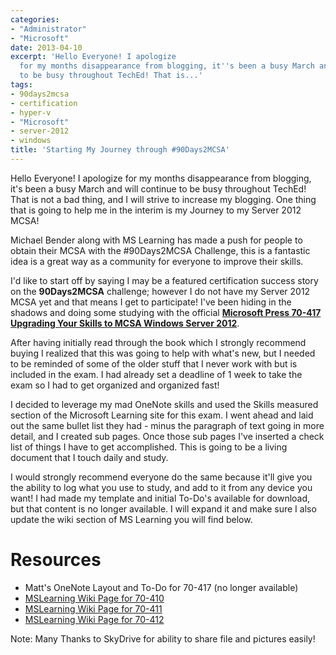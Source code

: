 ```yaml
---
categories:
- "Administrator"
- "Microsoft"
date: 2013-04-10
excerpt: 'Hello Everyone! I apologize
  for my months disappearance from blogging, it''s been a busy March and will continue
  to be busy throughout TechEd! That is...'
tags:
- 90days2mcsa
- certification
- hyper-v
- "Microsoft"
- server-2012
- windows
title: 'Starting My Journey through #90Days2MCSA'
---
```



Hello Everyone! I apologize for my months disappearance from blogging, it's been a busy March and will continue to be busy throughout TechEd! That is not a bad thing, and I will strive to increase my blogging. One thing that is going to help me in the interim is my Journey to my Server 2012 MCSA!

Michael Bender along with MS Learning has made a push for people to obtain their MCSA with the #90Days2MCSA Challenge, this is a fantastic idea is a great way as a community for everyone to improve their skills.

I'd like to start off by saying I may be a featured certification success story on the **90Days2MCSA** challenge; however I do not have my Server 2012 MCSA yet and that means I get to participate! I've been hiding in the shadows and doing some studying with the official **[Microsoft Press 70-417 Upgrading Your Skills to MCSA Windows Server 2012](https://www.amazon.com/dp/0735673047/ref=as_li_qf_sp_asin_til?tag=mattblogsit-20&camp=0&creative=0&linkCode=as1&creativeASIN=0735673047&adid=0KM36VK6Q9DZP11YE4Z0&)**.

<!--more-->

After having initially read through the book which I strongly recommend buying I realized that this was going to help with what's new, but I needed to be reminded of some of the older stuff that I never work with but is included in the exam. I had already set a deadline of 1 week to take the exam so I had to get organized and organized fast!

I decided to leverage my mad OneNote skills and used the Skills measured section of the Microsoft Learning site for this exam. I went ahead and laid out the same bullet list they had - minus the paragraph of text going in more detail, and I created sub pages. Once those sub pages I've inserted a check list of things I have to get accomplished. This is going to be a living document that I touch daily and study.

I would strongly recommend everyone do the same because it'll give you the ability to log what you use to study, and add to it from any device you want! I had made my template and initial To-Do's available for download, but that content is no longer available. I will expand it and make sure I also update the wiki section of MS Learning you will find below.

# Resources

- Matt's OneNote Layout and To-Do for 70-417 (no longer available)
- [MSLearning Wiki Page for 70-410](http://borntolearn.mslearn.net/certification/server/w/wiki/491.410-installing-and-configuring-windows-server-2012.aspx#fbid=Rv-iuO-x-sz)
- [MSLearning Wiki Page for 70-411](http://borntolearn.mslearn.net/certification/server/w/wiki/492.411-administering-windows-server-2012.aspx#fbid=Rv-iuO-x-sz)
- [MSLearning Wiki Page for 70-412](http://borntolearn.mslearn.net/certification/server/w/wiki/492.411-administering-windows-server-2012.aspx#fbid=Rv-iuO-x-sz)

Note: Many Thanks to SkyDrive for ability to share file and pictures easily!

